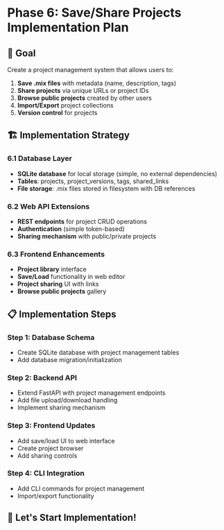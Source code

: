 # Phase 6: Save/Share Projects Implementation Plan

## 🎯 Goal
Create a project management system that allows users to:
1. **Save .mix files** with metadata (name, description, tags)
2. **Share projects** via unique URLs or project IDs
3. **Browse public projects** created by other users
4. **Import/Export** project collections
5. **Version control** for projects

## 🏗️ Implementation Strategy

### 6.1 Database Layer
- **SQLite database** for local storage (simple, no external dependencies)
- **Tables**: projects, project_versions, tags, shared_links
- **File storage**: .mix files stored in filesystem with DB references

### 6.2 Web API Extensions
- **REST endpoints** for project CRUD operations
- **Authentication** (simple token-based)
- **Sharing mechanism** with public/private projects

### 6.3 Frontend Enhancements
- **Project library** interface
- **Save/Load** functionality in web editor
- **Project sharing** UI with links
- **Browse public projects** gallery

## 📋 Implementation Steps

### Step 1: Database Schema
- Create SQLite database with project management tables
- Add database migration/initialization

### Step 2: Backend API
- Extend FastAPI with project management endpoints
- Add file upload/download handling
- Implement sharing mechanism

### Step 3: Frontend Updates
- Add save/load UI to web interface
- Create project browser
- Add sharing controls

### Step 4: CLI Integration
- Add CLI commands for project management
- Import/export functionality

## 🚀 Let's Start Implementation!
